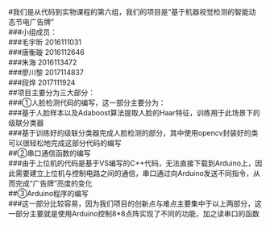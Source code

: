 
#我们是从代码到实物课程的第六组，我们的项目是“基于机器视觉检测的智能动态节电广告牌”<br>
###小组成员：<br>
###毛宇昕 2016111031<br>
###唐衡璇 2016112646<br>
###朱海   2016113472<br>
###廖川黎 2017114837<br>
###段烨   2017111924<br>
##项目主要分为三大部分：<br>
###①人脸检测代码的编写，这一部分主要分为：<br>
###基于人脸样本以及Adaboost算法提取人脸的Haar特征，训练用于此场景下的级联分类器<br>
###基于训练好的级联分类器完成人脸检测的部分，其中使用opencv封装好的类可以很轻松地完成这部分代码的编写<br>
##②串口通信函数的编写<br>
###由于上位机的代码是基于VS编写的C++代码，无法直接下载到Arduino上，因此需要建立上位机与控制电路之间的通信，串口通过向Arduino发送不同指令，从而完成“广告牌”亮度的变化<br>
##③Arduino程序的编写<br>
###这一部分比较容易，因为我们项目的创新点与难点主要集中于以上两部分，这一部分主要就是使用Arduino控制8*8点阵实现了不同的功能，加之读串口的函数
